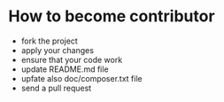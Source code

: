 # How to become contributor

 * fork the project
 * apply your changes
 * ensure that your code work
 * update README.md file
 * upfate also doc/composer.txt file
 * send a pull request
